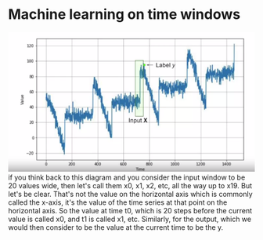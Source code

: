 # Machine learning on time windows

![](images/feeding-win-nn-5ee0127d.png)
if you think back to this diagram and you consider the input window to be 20 values wide, then let's call them x0, x1, x2, etc, all the way up to x19. But let's be clear. That's not the value on the horizontal axis which is commonly called the x-axis, it's the value of the time series at that point on the horizontal axis. So the value at time t0, which is 20 steps before the current value is called x0, and t1 is called x1, etc. Similarly, for the output, which we would then consider to be the value at the current time to be the y.
